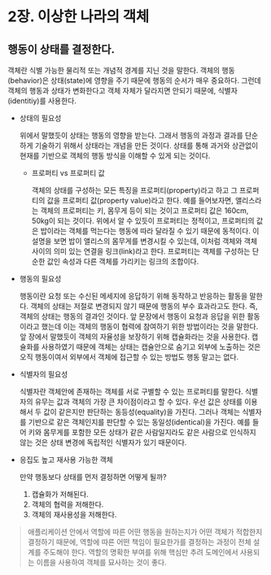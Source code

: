 # 2장. 이상한 나라의 객체

## 행동이 상태를 결정한다.

 객체란 식별 가능한 물리적 또는 개념적 경계를 지닌 것을 말한다. 객체의 행동(behavior)은 상태(state)에 영향을 주기 때문에 행동의 순서가 매우 중요하다. 그런데 객체의 행동과 상태가 변화한다고 객체 자체가 달라지면 안되기 때문에, 식별자(identitiy)를 사용한다.

- 상태의 필요성
    
     위에서 말했듯이 상태는 행동의 영향을 받는다. 그래서 행동의 과정과 결과를 단순하게 기술하기 위해서 상태라는 개념을 만든 것이다. 상태를 통해 과거와 상관없이 현재를 기반으로 객체의 행동 방식을 이해할 수 있게 되는 것이다.
    
    - 프로퍼티 vs 프로퍼티 값
        
         객체의 상태를 구성하는 모든 특징을 프로퍼티(property)라고 하고 그 프로퍼티의 값을 프로퍼티 값(property value)라고 한다. 예를 들어보자면, 앨리스라는 객체의 프로퍼티는 키, 몸무게 등이 되는 것이고 프로퍼티 값은 160cm, 50kg이 되는 것이다. 위에서 알 수 있듯이 프로퍼티는 정적이고, 프로퍼티의 값은 밥이라는 객체를 먹는다는 행동에 따라 달라질 수 있기 때문에 동적이다. 이 설명을 보면 밥이 앨리스의 몸무게를 변경시킬 수 있는데, 이처럼 객체와 객체 사이의 의미 있는 연결을 링크(link)라고 한다. 프로퍼티는 객체를 구성하는 단순한 값인 속성과 다른 객체를 가리키는 링크의 조합이다.
        
- 행동의 필요성
    
     행동이란 요청 또는 수신된 메세지에 응답하기 위해 동작하고 반응하는 활동을 말한다. 객체의 상태는 저절로 변경되지 않기 때문에 행동의 부수 효과라고도 한다. 즉, 객체의 상태는 행동의 결과인 것이다. 앞 문장에서 행동이 요청과 응답을 위한 활동이라고 했는데 이는 객체의 행동이 협력에 참여하기 위한 방법이라는 것을 말한다. 앞 장에서 말했듯이 객체의 자율성을 보장하기 위해 캡슐화라는 것을 사용한다. 캡슐화를 사용하였기 때문에 객체는 상태는 캡슐안으로 숨기고 외부에 노출하는 것은 오직 행동이여서 외부에서 객체에 접근할 수 있는 방법도 행동 말고는 없다.
    
- 식별자의 필요성
    
     식별자란 객체안에 존재하는 객체를 서로 구별할 수 있는 프로퍼티를 말한다. 식별자의 유무는 값과 객체의 가장 큰 차이점이라고 할 수 있다. 우선 값은 상태를 이용해서 두 값이 같은지만 판단하는 동등성(equality)을 가진다. 그러나 객체는 식별자를 기반으로 같은 객체인지를 판단할 수 있는 동일성(identical)을 가진다. 예를 들어 키와 몸무게를 포함한 모든 상태가 같은 사람일지라도 같은 사람으로 인식하지 않는 것은 상태 변경에 독립적인 식별자가 있기 때문이다.
    
- 응집도 높고 재사용 가능한 객체
    
     만약 행동보다 상태를 먼저 결정하면 어떻게 될까?
    
    1. 캡슐화가 저해된다.
    2. 객체의 협력을 저해한다.
    3. 객체의 재사용성을 저해한다.
    

> 애플리케이션 안에서 역할에 따른 어떤 행동을 원하는지가 어떤 객체가 적합한지 결정하기 때문에, 역할에 따른 어떤 책임이 필요한가를 결정하는 과정이 전체 설계를 주도해야 한다. 역할의 명확한 부여를 위해 핵심만 추려 도메인에서 사용되는 이름을 사용하여 객체를 묘사하는 것이 좋다.
>